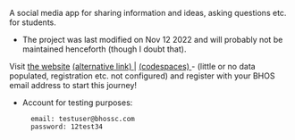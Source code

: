 A social media app for sharing information and ideas, asking questions etc. for students.

* The project was last modified on Nov 12 2022 and will probably not be maintained henceforth (though I doubt that).

Visit <a href="https://bhossc.herokuapp.com/" target="_blank">the website</a> <a href="https://web-production-2edd.up.railway.app/" target="_blank">(alternative link) </a> | <a href="https://carettacaretta11-musical-tribble-49w9g55p7gw35q4w-8000.preview.app.github.dev/" target="_blank">(codespaces) </a> - (little or no data populated, registration etc. not configured) and register with your BHOS email address to start this journey!

* Account for testing purposes:
          
        email: testuser@bhossc.com     
        password: 12test34

